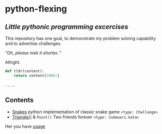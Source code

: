 # python-flexing

## _Little pythonic programming excercises_

This repository has one goal, to demonstrate my problem solving
capability and to advertise challenges.

_"Oh, please mek it shorter.."_

Allright.

```python
def tldr(content):
    return content[5000:]
```
.
..
...

## Contents

- [Snakes](pysnake) python implementation of classic
snake game `<type: Challange>`
- [Triangle()](triangle) & `Point()` Two friends forever `<type: Codewars.kata>`

Her you have [usage](LICENSE)
